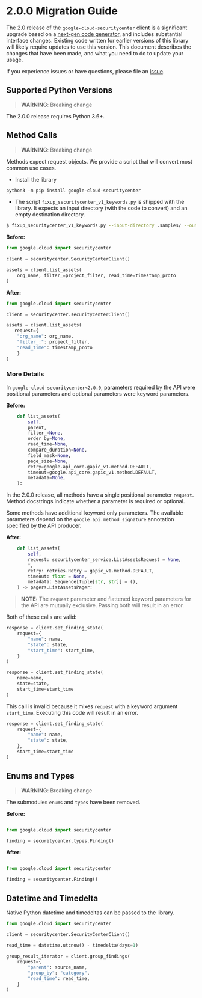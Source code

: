 # 2.0.0 Migration Guide

The 2.0 release of the `google-cloud-securitycenter` client is a significant upgrade based on a [next-gen code generator](https://github.com/googleapis/gapic-generator-python), and includes substantial interface changes. Existing code written for earlier versions of this library will likely require updates to use this version. This document describes the changes that have been made, and what you need to do to update your usage.

If you experience issues or have questions, please file an [issue](https://github.com/googleapis/python-securitycenter/issues).

## Supported Python Versions

> **WARNING**: Breaking change

The 2.0.0 release requires Python 3.6+.


## Method Calls

> **WARNING**: Breaking change

Methods expect request objects. We provide a script that will convert most common use cases.

* Install the library

```py
python3 -m pip install google-cloud-securitycenter
```

* The script `fixup_securitycenter_v1_keywords.py` is shipped with the library. It expects
an input directory (with the code to convert) and an empty destination directory.

```sh
$ fixup_securitycenter_v1_keywords.py --input-directory .samples/ --output-directory samples/
```

**Before:**
```py
from google.cloud import securitycenter

client = securitycenter.SecurityCenterClient()

assets = client.list_assets(
    org_name, filter_=project_filter, read_time=timestamp_proto
)
```


**After:**
```py
from google.cloud import securitycenter

client = securitycenter.securitycenterClient()

assets = client.list_assets(
   request={
    "org_name": org_name, 
    "filter_:": project_filter,
    "read_time": timestamp_proto
    }
)
```

### More Details

In `google-cloud-securitycenter<2.0.0`, parameters required by the API were positional parameters and optional parameters were keyword parameters.

**Before:**
```py
    def list_assets(
        self,
        parent,
        filter_=None,
        order_by=None,
        read_time=None,
        compare_duration=None,
        field_mask=None,
        page_size=None,
        retry=google.api_core.gapic_v1.method.DEFAULT,
        timeout=google.api_core.gapic_v1.method.DEFAULT,
        metadata=None,
    ):
```

In the 2.0.0 release, all methods have a single positional parameter `request`. Method docstrings indicate whether a parameter is required or optional.

Some methods have additional keyword only parameters. The available parameters depend on the `google.api.method_signature` annotation specified by the API producer.


**After:**
```py
    def list_assets(
        self,
        request: securitycenter_service.ListAssetsRequest = None,
        *,
        retry: retries.Retry = gapic_v1.method.DEFAULT,
        timeout: float = None,
        metadata: Sequence[Tuple[str, str]] = (),
    ) -> pagers.ListAssetsPager:
```

> **NOTE:** The `request` parameter and flattened keyword parameters for the API are mutually exclusive.
> Passing both will result in an error.


Both of these calls are valid:

```py
response = client.set_finding_state(
    request={
        "name": name,
        "state": state,
        "start_time": start_time,
    }
)
```

```py
response = client.set_finding_state(
    name=name,
    state=state,
    start_time=start_time
)
```

This call is invalid because it mixes `request` with a keyword argument `start_time`. Executing this code
will result in an error.

```py
response = client.set_finding_state(
    request={
        "name": name,
        "state": state,
    },
    start_time=start_time
)
```



## Enums and Types


> **WARNING**: Breaking change

The submodules `enums` and `types` have been removed.

**Before:**
```py

from google.cloud import securitycenter

finding = securitycenter.types.Finding()
```

**After:**
```py

from google.cloud import securitycenter

finding = securitycenter.Finding()
```

## Datetime and Timedelta

Native Python datetime and timedeltas can be passed to the library.

```py
from google.cloud import securitycenter

client = securitycenter.SecurityCenterClient()

read_time = datetime.utcnow() - timedelta(days=1)

group_result_iterator = client.group_findings(
    request={
        "parent": source_name,
        "group_by": "category",
        "read_time": read_time,
    }
)
```

